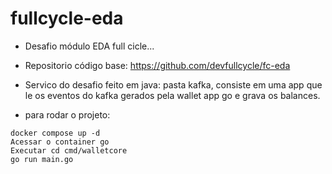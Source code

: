 # fullcycle-eda


- Desafio módulo EDA full cicle...

- Repositorio código base: https://github.com/devfullcycle/fc-eda

- Servico do desafio feito em java: pasta kafka, consiste em uma app que le os eventos do kafka gerados pela wallet app go e grava os balances.

- para rodar o projeto:

```
docker compose up -d
Acessar o container go 
Executar cd cmd/walletcore 
go run main.go
```

